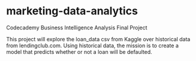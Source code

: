 # marketing-data-analytics
Codecademy Business Intelligence Analysis Final Project


This project will explore the loan_data csv from Kaggle over historical data from lendingclub.com. Using historical data, the mission is to create a model that predicts whether or not a loan will be defaulted. 
